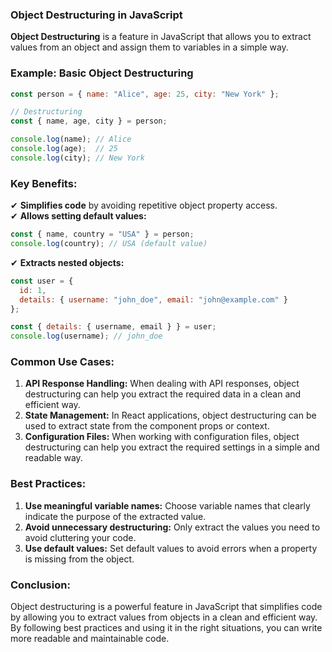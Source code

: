 ### **Object Destructuring in JavaScript**  

**Object Destructuring** is a feature in JavaScript that allows you to extract values from an object and assign them to variables in a simple way.  

### **Example: Basic Object Destructuring**
```javascript
const person = { name: "Alice", age: 25, city: "New York" };

// Destructuring
const { name, age, city } = person;

console.log(name); // Alice
console.log(age);  // 25
console.log(city); // New York
```

### **Key Benefits:**
✔ **Simplifies code** by avoiding repetitive object property access.  
✔ **Allows setting default values:**  
```javascript
const { name, country = "USA" } = person;
console.log(country); // USA (default value)
```
✔ **Extracts nested objects:**  
```javascript
const user = { 
  id: 1, 
  details: { username: "john_doe", email: "john@example.com" } 
};

const { details: { username, email } } = user;
console.log(username); // john_doe
```
### **Common Use Cases:**
1.  **API Response Handling:** When dealing with API responses, object destructuring can help you extract the required data in a clean and efficient way.
2.  **State Management:** In React applications, object destructuring can be used to extract state from the component props or context.
3.  **Configuration Files:** When working with configuration files, object destructuring can help you
extract the required settings in a simple and readable way.
### **Best Practices:**
1.  **Use meaningful variable names:** Choose variable names that clearly indicate the purpose of the extracted
value.
2.  **Avoid unnecessary destructuring:** Only extract the values you need to avoid cluttering your
code.
3.  **Use default values:** Set default values to avoid errors when a property is missing from
the object.
### **Conclusion:**
Object destructuring is a powerful feature in JavaScript that simplifies code by allowing you to extract values from
objects in a clean and efficient way. By following best practices and using it in the right situations,
you can write more readable and maintainable code.